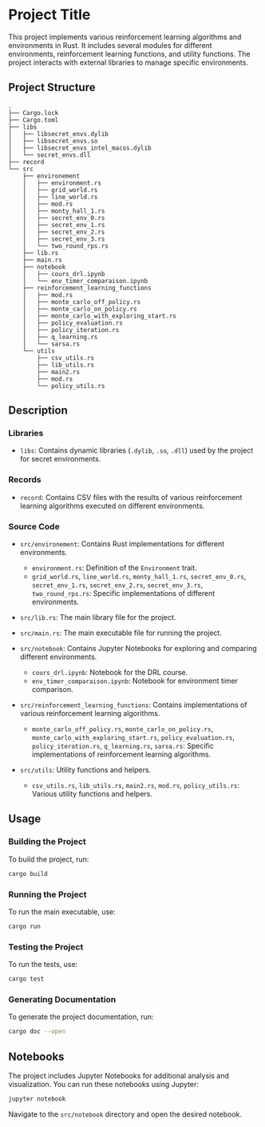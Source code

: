 # Project Title

This project implements various reinforcement learning algorithms and environments in Rust. It includes several modules for different environments, reinforcement learning functions, and utility functions. The project interacts with external libraries to manage specific environments.

## Project Structure

```
.
├── Cargo.lock
├── Cargo.toml
├── libs
│   ├── libsecret_envs.dylib
│   ├── libsecret_envs.so
│   ├── libsecret_envs_intel_macos.dylib
│   └── secret_envs.dll
├── record
└── src
    ├── environement
    │   ├── environment.rs
    │   ├── grid_world.rs
    │   ├── line_world.rs
    │   ├── mod.rs
    │   ├── monty_hall_1.rs
    │   ├── secret_env_0.rs
    │   ├── secret_env_1.rs
    │   ├── secret_env_2.rs
    │   ├── secret_env_3.rs
    │   └── two_round_rps.rs
    ├── lib.rs
    ├── main.rs
    ├── notebook
    │   ├── cours_drl.ipynb
    │   └── env_timer_comparaison.ipynb
    ├── reinforcement_learning_functions
    │   ├── mod.rs
    │   ├── monte_carlo_off_policy.rs
    │   ├── monte_carlo_on_policy.rs
    │   ├── monte_carlo_with_exploring_start.rs
    │   ├── policy_evaluation.rs
    │   ├── policy_iteration.rs
    │   ├── q_learning.rs
    │   └── sarsa.rs
    └── utils
        ├── csv_utils.rs
        ├── lib_utils.rs
        ├── main2.rs
        ├── mod.rs
        └── policy_utils.rs
```

## Description

### Libraries

- `libs`: Contains dynamic libraries (`.dylib`, `.so`, `.dll`) used by the project for secret environments.

### Records

- `record`: Contains CSV files with the results of various reinforcement learning algorithms executed on different environments.

### Source Code

- `src/environement`: Contains Rust implementations for different environments.
    - `environment.rs`: Definition of the `Environment` trait.
    - `grid_world.rs`, `line_world.rs`, `monty_hall_1.rs`, `secret_env_0.rs`, `secret_env_1.rs`, `secret_env_2.rs`, `secret_env_3.rs`, `two_round_rps.rs`: Specific implementations of different environments.

- `src/lib.rs`: The main library file for the project.

- `src/main.rs`: The main executable file for running the project.

- `src/notebook`: Contains Jupyter Notebooks for exploring and comparing different environments.
    - `cours_drl.ipynb`: Notebook for the DRL course.
    - `env_timer_comparaison.ipynb`: Notebook for environment timer comparison.

- `src/reinforcement_learning_functions`: Contains implementations of various reinforcement learning algorithms.
    - `monte_carlo_off_policy.rs`, `monte_carlo_on_policy.rs`, `monte_carlo_with_exploring_start.rs`, `policy_evaluation.rs`, `policy_iteration.rs`, `q_learning.rs`, `sarsa.rs`: Specific implementations of reinforcement learning algorithms.

- `src/utils`: Utility functions and helpers.
    - `csv_utils.rs`, `lib_utils.rs`, `main2.rs`, `mod.rs`, `policy_utils.rs`: Various utility functions and helpers.

## Usage

### Building the Project

To build the project, run:
```sh
cargo build
```

### Running the Project

To run the main executable, use:
```sh
cargo run
```

### Testing the Project

To run the tests, use:
```sh
cargo test
```

### Generating Documentation

To generate the project documentation, run:
```sh
cargo doc --open
```

## Notebooks

The project includes Jupyter Notebooks for additional analysis and visualization. You can run these notebooks using Jupyter:

```sh
jupyter notebook
```

Navigate to the `src/notebook` directory and open the desired notebook.